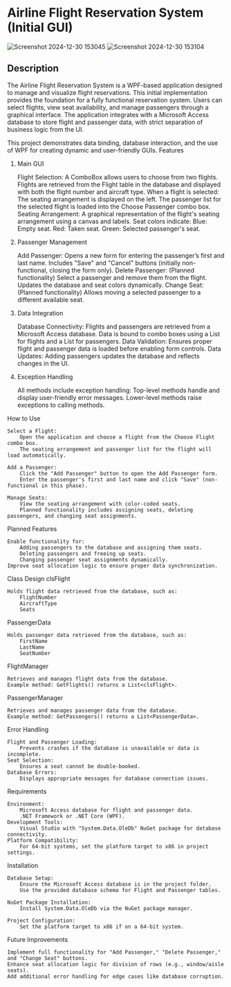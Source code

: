 # Airline Flight Reservation System (Initial GUI)
![Screenshot 2024-12-30 153045](https://github.com/user-attachments/assets/a8fbc894-800a-4300-bac0-11874638307c)
![Screenshot 2024-12-30 153104](https://github.com/user-attachments/assets/bdb179ee-185c-49ff-a309-039d1f843ae6)
## Description

The Airline Flight Reservation System is a WPF-based application designed to manage and visualize flight reservations. This initial implementation provides the foundation for a fully functional reservation system. Users can select flights, view seat availability, and manage passengers through a graphical interface. The application integrates with a Microsoft Access database to store flight and passenger data, with strict separation of business logic from the UI.

This project demonstrates data binding, database interaction, and the use of WPF for creating dynamic and user-friendly GUIs.
Features
1. Main GUI

    Flight Selection:
        A ComboBox allows users to choose from two flights.
        Flights are retrieved from the Flight table in the database and displayed with both the flight number and aircraft type.
        When a flight is selected:
            The seating arrangement is displayed on the left.
            The passenger list for the selected flight is loaded into the Choose Passenger combo box.
    Seating Arrangement:
        A graphical representation of the flight's seating arrangement using a canvas and labels.
        Seat colors indicate:
            Blue: Empty seat.
            Red: Taken seat.
            Green: Selected passenger's seat.

2. Passenger Management

    Add Passenger:
        Opens a new form for entering the passenger’s first and last name.
        Includes "Save" and "Cancel" buttons (initially non-functional, closing the form only).
    Delete Passenger: (Planned functionality)
        Select a passenger and remove them from the flight.
        Updates the database and seat colors dynamically.
    Change Seat: (Planned functionality)
        Allows moving a selected passenger to a different available seat.

3. Data Integration

    Database Connectivity:
        Flights and passengers are retrieved from a Microsoft Access database.
        Data is bound to combo boxes using a List<clsFlight> for flights and a List<PassengerData> for passengers.
    Data Validation:
        Ensures proper flight and passenger data is loaded before enabling form controls.
    Data Updates:
        Adding passengers updates the database and reflects changes in the UI.

4. Exception Handling

    All methods include exception handling:
        Top-level methods handle and display user-friendly error messages.
        Lower-level methods raise exceptions to calling methods.

How to Use

    Select a Flight:
        Open the application and choose a flight from the Choose Flight combo box.
        The seating arrangement and passenger list for the flight will load automatically.

    Add a Passenger:
        Click the "Add Passenger" button to open the Add Passenger form.
        Enter the passenger's first and last name and click "Save" (non-functional in this phase).

    Manage Seats:
        View the seating arrangement with color-coded seats.
        Planned functionality includes assigning seats, deleting passengers, and changing seat assignments.

Planned Features

    Enable functionality for:
        Adding passengers to the database and assigning them seats.
        Deleting passengers and freeing up seats.
        Changing passenger seat assignments dynamically.
    Improve seat allocation logic to ensure proper data synchronization.

Class Design
clsFlight

    Holds flight data retrieved from the database, such as:
        FlightNumber
        AircraftType
        Seats

PassengerData

    Holds passenger data retrieved from the database, such as:
        FirstName
        LastName
        SeatNumber

FlightManager

    Retrieves and manages flight data from the database.
    Example method: GetFlights() returns a List<clsFlight>.

PassengerManager

    Retrieves and manages passenger data from the database.
    Example method: GetPassengers() returns a List<PassengerData>.

Error Handling

    Flight and Passenger Loading:
        Prevents crashes if the database is unavailable or data is incomplete.
    Seat Selection:
        Ensures a seat cannot be double-booked.
    Database Errors:
        Displays appropriate messages for database connection issues.

Requirements

    Environment:
        Microsoft Access database for flight and passenger data.
        .NET Framework or .NET Core (WPF).
    Development Tools:
        Visual Studio with "System.Data.OleDb" NuGet package for database connectivity.
    Platform Compatibility:
        For 64-bit systems, set the platform target to x86 in project settings.

Installation

    Database Setup:
        Ensure the Microsoft Access database is in the project folder.
        Use the provided database schema for Flight and Passenger tables.

    NuGet Package Installation:
        Install System.Data.OleDb via the NuGet package manager.

    Project Configuration:
        Set the platform target to x86 if on a 64-bit system.

Future Improvements

    Implement full functionality for "Add Passenger," "Delete Passenger," and "Change Seat" buttons.
    Enhance seat allocation logic for division of rows (e.g., window/aisle seats).
    Add additional error handling for edge cases like database corruption.

